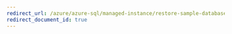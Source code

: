 ```yaml
---
redirect_url: /azure/azure-sql/managed-instance/restore-sample-database-quickstart
redirect_document_id: true
---
```

